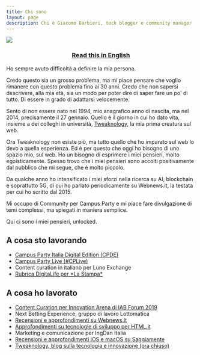 ```yaml
---
title: Chi sono
layout: page
description: Chi è Giacomo Barbieri, tech blogger e community manager
---
```


<img class="image" src="{{base}}/assets/images/Foto-profilo-2020.jpg">

<h3 align="center"><a href="{{base}}/en/about/">Read this in English</a></h3>

<p>Ho sempre avuto difficoltà a definire la mia persona.</p>

<p>Credo questo sia un grosso problema, ma mi piace pensare che voglio rimanere con questo problema fino ai 30 anni. Credo che non sapersi descrivere, alla mia età, sia un modo per poter dire di saper fare un po' di tutto. Di essere in grado di adattarsi velocemente.</p>

<p>Sento di non essere nato nel 1994, mio anagrafico anno di nascita, ma nel 2014, precisamente il 27 gennaio. Quello è il giorno in cui ho dato vita, insieme a dei colleghi in università, <a href="http://tweaknology.org">Tweaknology</a>, la mia prima creatura sul web.</p>

<p>Ora Tweaknology non esiste più, ma tutto quello che ho imparato sul web lo devo a quella esperienza. Ed è per questo che oggi ho bisogno di uno spazio mio, sul web. Ho un bisogno di esprimere i miei pensieri, molto egoisticamente. Spesso trovo che i miei pensieri sono accolti positivamente dal pubblico che mi segue, che è molto piccolo.</p>

<p>Da qualche anno ho intensificato i miei sforzi nella ricerca su AI, blockchain e soprattutto 5G, di cui ho parlato periodicamente su Webnews.it, la testata per cui ho scritto dal 2015.</p> Mi occupo di Community per Campus Party e mi piace fare divulgazione di temi complessi, ma spiegati in maniera semplice.

<p>Qui ci sono i miei pensieri, unlocked.</p>

<h2>A cosa sto lavorando</h2>
<ul>
  <li><a href="https://italia.campus-party.org/community/">Campus Party Italia Digital Edition (CPDE)</a></li>
  <li><a href="https://italia.campus-party.org/cplive/">Campus Party Live (#CPLive)</a></li>
  <li>Content curation in italiano per Luno Exchange</li>
  <li><a href="https://www.lastampa.it/argomenti/digitalife">Rubrica DigitaLife per *La Stampa*</a></li>
</ul>

<h2> A cosa ho lavorato</h2>
<ul>
  <li><a href="https://www.iab.it/eventi/iab-forum/iab-forum-2019/">Content Curation per Innovation Arena di IAB Forum 2019</a></li>
  <li>Next Betting Experience, gruppo di lavoro Lottomatica</li>
    <li><a href="https://www.webnews.it/author/g-barbieri/">Recensioni e approfondimenti su Webnews.it</a></li>
    <li><a href="https://www.html.it/author/giacomo-barbieri/">Approfondimenti su tecnologie di sviluppo per HTML.it</a></li>
    <li>Marketing e comunicazione per IngDan Italia</li>
    <li><a href="https://www.saggiamente.com/author/giacomo-barbieri/"> Recensioni e approfondimenti iOS e macOS su Saggiamente</a></li>
    <li><a href="https://tweaknology.org">Tweaknology, blog sulla tecnologia e innovazione (ora chiuso)</a></li>
<ul>
